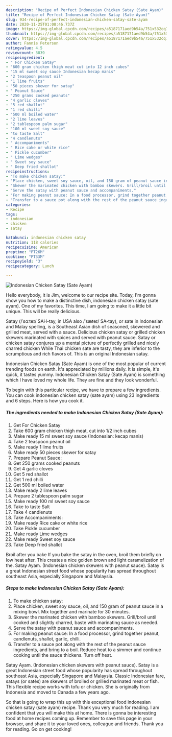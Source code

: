 ```yaml
---
description: "Recipe of Perfect Indonesian Chicken Satay (Sate Ayam)"
title: "Recipe of Perfect Indonesian Chicken Satay (Sate Ayam)"
slug: 934-recipe-of-perfect-indonesian-chicken-satay-sate-ayam
date: 2020-11-25T01:08:46.737Z
image: https://img-global.cpcdn.com/recipes/a5187171aed9b54a/751x532cq70/indonesian-chicken-satay-sate-ayam-recipe-main-photo.jpg
thumbnail: https://img-global.cpcdn.com/recipes/a5187171aed9b54a/751x532cq70/indonesian-chicken-satay-sate-ayam-recipe-main-photo.jpg
cover: https://img-global.cpcdn.com/recipes/a5187171aed9b54a/751x532cq70/indonesian-chicken-satay-sate-ayam-recipe-main-photo.jpg
author: Fannie Peterson
ratingvalue: 4.5
reviewcount: 3839
recipeingredient:
- " For Chicken Satay"
- "600 gram chicken thigh meat cut into 12 inch cubes"
- "15 ml sweet soy sauce Indonesian kecap manis"
- "2 teaspoon peanut oil"
- "1 lime fruits"
- "50 pieces skewer for satay"
- " Peanut Sauce"
- "250 grams cooked peanuts"
- "4 garlic cloves"
- "5 red shallot"
- "1 red chilli"
- "500 ml boiled water"
- "2 lime leaves"
- "2 tablespoon palm sugar"
- "100 ml sweet soy sauce"
- "to taste Salt"
- "4 candlenuts"
- " Accompaniments"
- " Rice cake or white rice"
- " Pickle cucumber"
- " Lime wedges"
- " Sweet soy sauce"
- " Deep fried shallot"
recipeinstructions:
- "To make chicken satay:"
- "Place chicken, sweet soy sauce, oil, and 150 gram of peanut sauce in a mixing bowl. Mix together and marinate for 30 minutes."
- "Skewer the marinated chicken with bamboo skewers. Grill/broil until cooked and slightly charred, baste with marinating sauce as needed."
- "Serve the satay with peanut sauce and accompaniments."
- "For making peanut sauce: In a food processor, grind together peanut, candlenuts, shallot, garlic, chilli."
- "Transfer to a sauce pot along with the rest of the peanut sauce ingredients, and bring to a boil. Reduce heat to a simmer and continue cooking until the sauce thickens. Turn off heat."
categories:
- Recipe
tags:
- indonesian
- chicken
- satay

katakunci: indonesian chicken satay 
nutrition: 118 calories
recipecuisine: American
preptime: "PT26M"
cooktime: "PT33M"
recipeyield: "3"
recipecategory: Lunch

---
```



![Indonesian Chicken Satay (Sate Ayam)](https://img-global.cpcdn.com/recipes/a5187171aed9b54a/751x532cq70/indonesian-chicken-satay-sate-ayam-recipe-main-photo.jpg)

Hello everybody, it is Jim, welcome to our recipe site. Today, I'm gonna show you how to make a distinctive dish, indonesian chicken satay (sate ayam). One of my favorites. This time, I am going to make it a little bit unique. This will be really delicious.

Satay (/ˈsɑːteɪ/ SAH-tay, in USA also /ˈsæteɪ/ SA-tay), or sate in Indonesian and Malay spelling, is a Southeast Asian dish of seasoned, skewered and grilled meat, served with a sauce. Delicious chicken satay or grilled chicken skewers marinated with spices and served with peanut sauce. Satay or chicken satay conjures up a mental picture of perfectly grilled and nicely charred chicken While Thai chicken sate are tasty, they are inferior to the scrumptious and rich flavors of. This is an original Indonesian satay.

Indonesian Chicken Satay (Sate Ayam) is one of the most popular of current trending foods on earth. It's appreciated by millions daily. It is simple, it's quick, it tastes yummy. Indonesian Chicken Satay (Sate Ayam) is something which I have loved my whole life. They are fine and they look wonderful.


To begin with this particular recipe, we have to prepare a few ingredients. You can cook indonesian chicken satay (sate ayam) using 23 ingredients and 6 steps. Here is how you cook it.

<!--inarticleads1-->

##### The ingredients needed to make Indonesian Chicken Satay (Sate Ayam):

1. Get  For Chicken Satay
1. Take 600 gram chicken thigh meat, cut into 1/2 inch cubes
1. Make ready 15 ml sweet soy sauce (Indonesian: kecap manis)
1. Take 2 teaspoon peanut oil
1. Make ready 1 lime fruits
1. Make ready 50 pieces skewer for satay
1. Prepare  Peanut Sauce:
1. Get 250 grams cooked peanuts
1. Get 4 garlic cloves
1. Get 5 red shallot
1. Get 1 red chilli
1. Get 500 ml boiled water
1. Make ready 2 lime leaves
1. Prepare 2 tablespoon palm sugar
1. Make ready 100 ml sweet soy sauce
1. Take to taste Salt
1. Take 4 candlenuts
1. Take  Accompaniments:
1. Make ready  Rice cake or white rice
1. Take  Pickle cucumber
1. Make ready  Lime wedges
1. Make ready  Sweet soy sauce
1. Take  Deep fried shallot


Broil after you bake If you bake the satay in the oven, broil them briefly on low heat after. This creates a nice golden brown and light caramelization of the. Satay Ayam. (Indonesian chicken skewers with peanut sauce). Satay is a great Indonesian street food whose popularity has spread throughout southeast Asia, especially Singapore and Malaysia. 

<!--inarticleads2-->

##### Steps to make Indonesian Chicken Satay (Sate Ayam):

1. To make chicken satay:
1. Place chicken, sweet soy sauce, oil, and 150 gram of peanut sauce in a mixing bowl. Mix together and marinate for 30 minutes.
1. Skewer the marinated chicken with bamboo skewers. Grill/broil until cooked and slightly charred, baste with marinating sauce as needed.
1. Serve the satay with peanut sauce and accompaniments.
1. For making peanut sauce: In a food processor, grind together peanut, candlenuts, shallot, garlic, chilli.
1. Transfer to a sauce pot along with the rest of the peanut sauce ingredients, and bring to a boil. Reduce heat to a simmer and continue cooking until the sauce thickens. Turn off heat.


Satay Ayam. (Indonesian chicken skewers with peanut sauce). Satay is a great Indonesian street food whose popularity has spread throughout southeast Asia, especially Singapore and Malaysia. Classic Indonesian fare, satays (or satés) are skewers of broiled or grilled marinated meat or fish. This flexible recipe works with tofu or chicken. She is originally from Indonesia and moved to Canada a few years ago. 

So that is going to wrap this up with this exceptional food indonesian chicken satay (sate ayam) recipe. Thank you very much for reading. I am confident that you will make this at home. There is gonna be interesting food at home recipes coming up. Remember to save this page in your browser, and share it to your loved ones, colleague and friends. Thank you for reading. Go on get cooking!
